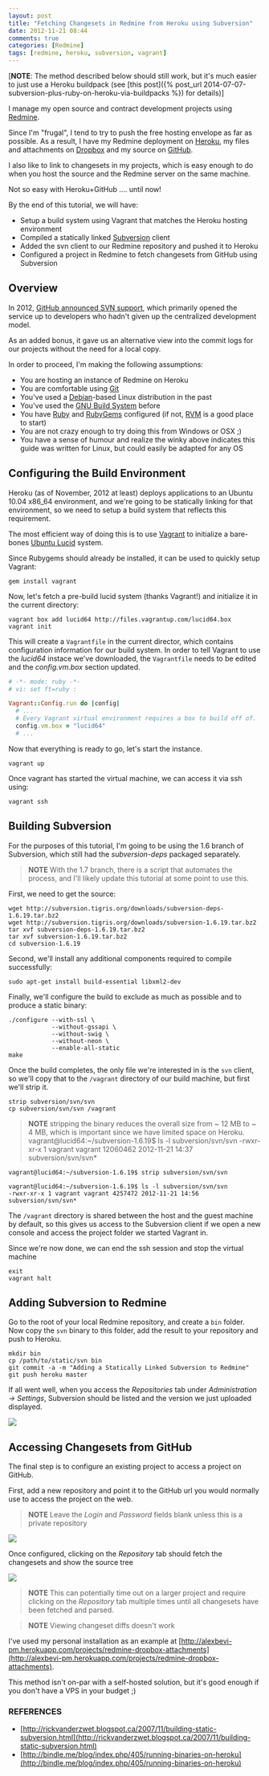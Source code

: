 ```yaml
---
layout: post
title: "Fetching Changesets in Redmine from Heroku using Subversion"
date: 2012-11-21 08:44
comments: true
categories: [Redmine]
tags: [redmine, heroku, subversion, vagrant]
---
```


[**NOTE**: The method described below should still work, but it's much easier to just use a Heroku buildpack (see [this post]({% post_url 2014-07-07-subversion-plus-ruby-on-heroku-via-buildpacks %}) for details)]

I manage my open source and contract development projects using [Redmine](http://www.redmine.org).

Since I'm "frugal", I tend to try to push the free hosting envelope as far as possible. As a result, I have my Redmine deployment on [Heroku](http://www.heroku.com), my files and attachments on [Dropbox](http://www.dropbox.com) and my source on [GitHub](https://github.com).

I also like to link to changesets in my projects, which is easy enough to do when you host the source and the Redmine server on the same machine.

Not so easy with Heroku+GitHub .... until now!

By the end of this tutorial, we will have:

* Setup a build system using Vagrant that matches the Heroku hosting environment
* Compiled a statically linked [Subversion](http://subversion.apache.org/) client
* Added the svn client to our Redmine repository and pushed it to Heroku
* Configured a project in Redmine to fetch changesets from GitHub using Subversion

<!-- more -->

## Overview

In 2012, [GitHub announced SVN support](https://github.com/blog/626-announcing-svn-support), which primarily opened the service up to developers who hadn't given up the centralized development model.

As an added bonus, it gave us an alternative view into the commit logs for our projects without the need for a local copy.

In order to proceed, I'm making the following assumptions:

* You are hosting an instance of Redmine on Heroku
* You are comfortable using [Git](http://git-scm.com)
* You've used a [Debian](http://debian.org)-based Linux distribution in the past
* You've used the [GNU Build System](http://en.wikipedia.org/wiki/GNU_build_system) before
* You have [Ruby](http://www.ruby-lang.org) and [RubyGems](http://rubygems.org) configured (if not, [RVM](http://rvm.io) is a good place to start)
* You are not crazy enough to try doing this from Windows or OSX ;)
* You have a sense of humour and realize the winky above indicates this guide was written for Linux, but could easily be adapted for any OS

## Configuring the Build Environment

Heroku (as of November, 2012 at least) deploys applications to an Ubuntu 10.04 x86_64 environment, and we're going to be statically linking for that environment, so we need to setup a build system that reflects this requirement.

The most efficient way of doing this is to use [Vagrant](http://vagrantup.com) to initialize a bare-bones [Ubuntu Lucid](http://releases.ubuntu.com/lucid) system.

Since Rubygems should already be installed, it can be used to quickly setup Vagrant:

	gem install vagrant

Now, let's fetch a pre-build lucid system (thanks Vagrant!) and initialize it in the current directory:

	vagrant box add lucid64 http://files.vagrantup.com/lucid64.box
	vagrant init

This will create a `Vagrantfile` in the current director, which contains configuration information for our build system. In order to tell Vagrant to use the _lucid64_ instace we've downloaded, the `Vagrantfile` needs to be edited and the *config.vm.box* section updated.

``` ruby
# -*- mode: ruby -*-
# vi: set ft=ruby :

Vagrant::Config.run do |config|
  # ...
  # Every Vagrant virtual environment requires a box to build off of.
  config.vm.box = "lucid64"
  # ...
```

Now that everything is ready to go, let's start the instance.

	vagrant up

Once vagrant has started the virtual machine, we can access it via ssh using:

	vagrant ssh

## Building Subversion

For the purposes of this tutorial, I'm going to be using the 1.6 branch of Subversion, which still had the _subversion-deps_ packaged separately.

> **NOTE** With the 1.7 branch, there is a script that automates the process, and I'll likely update this tutorial at some point to use this.

First, we need to get the source:

	wget http://subversion.tigris.org/downloads/subversion-deps-1.6.19.tar.bz2
	wget http://subversion.tigris.org/downloads/subversion-1.6.19.tar.bz2
	tar xvf subversion-deps-1.6.19.tar.bz2
	tar xvf subversion-1.6.19.tar.bz2
	cd subversion-1.6.19

Second, we'll install any additional components required to compile successfully:

	sudo apt-get install build-essential libxml2-dev

Finally, we'll configure the build to exclude as much as possible and to produce a static binary:

	./configure --with-ssl \
	            --without-gssapi \
	            --without-swig \
	            --without-neon \
	            --enable-all-static
	make

Once the build completes, the only file we're interested in is the `svn` client, so we'll copy that to the `/vagrant` directory of our build machine, but first we'll strip it.

	strip subversion/svn/svn
	cp subversion/svn/svn /vagrant

> **NOTE** stripping the binary reduces the overall size from ~ 12 MB to ~ 4 MB, which is important since we have limited space on Heroku.
	vagrant@lucid64:~/subversion-1.6.19$ ls -l subversion/svn/svn
	-rwxr-xr-x 1 vagrant vagrant 12060462 2012-11-21 14:37 subversion/svn/svn*
>
	vagrant@lucid64:~/subversion-1.6.19$ strip subversion/svn/svn
>
	vagrant@lucid64:~/subversion-1.6.19$ ls -l subversion/svn/svn
	-rwxr-xr-x 1 vagrant vagrant 4257472 2012-11-21 14:56 subversion/svn/svn*

The `/vagrant` directory is shared between the host and the guest machine by default, so this gives us access to the Subversion client if we open a new console and access the project folder we started Vagrant in.

Since we're now done, we can end the ssh session and stop the virtual machine

	exit
	vagrant halt

## Adding Subversion to Redmine

Go to the root of your local Redmine repository, and create a `bin` folder. Now copy the `svn` binary to this folder, add the result to your repository and push to Heroku.

	mkdir bin
	cp /path/to/static/svn bin
	git commit -a -m "Adding a Statically Linked Subversion to Redmine"
	git push heroku master

If all went well, when you access the *Repositories* tab under *Administration -> Settings*, Subversion should be listed and the version we just uploaded displayed.

![](/images/heroku-svn-01.jpg)

## Accessing Changesets from GitHub

The final step is to configure an existing project to access a project on GitHub.

First, add a new repository and point it to the GitHub url you would normally use to access the project on the web.

> **NOTE** Leave the *Login* and *Password* fields blank unless this is a private repository

![](/images/heroku-svn-02.jpg)

Once configured, clicking on the *Repository* tab should fetch the changesets and show the source tree

![](/images/heroku-svn-03.jpg)

> **NOTE** This can potentially time out on a larger project and require clicking on the *Repository* tab multiple times until all changesets have been fetched and parsed.

> **NOTE** Viewing changeset diffs doesn't work

I've used my personal installation as an example at [http://alexbevi-pm.herokuapp.com/projects/redmine-dropbox-attachments](http://alexbevi-pm.herokuapp.com/projects/redmine-dropbox-attachments).

This method isn't on-par with a self-hosted solution, but it's good enough if you don't have a VPS in your budget ;)

### REFERENCES

* [http://rickvanderzwet.blogspot.ca/2007/11/building-static-subversion.html](http://rickvanderzwet.blogspot.ca/2007/11/building-static-subversion.html)
* [http://bindle.me/blog/index.php/405/running-binaries-on-heroku](http://bindle.me/blog/index.php/405/running-binaries-on-heroku)